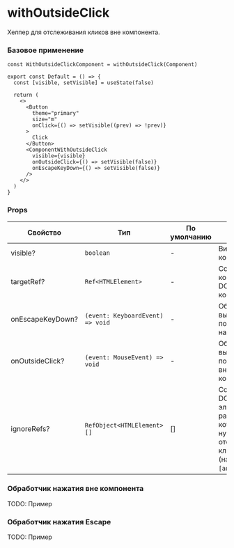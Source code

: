 # withOutsideClick

<!-- description:start -->

Хелпер для отслеживания кликов вне компонента.

<!-- description:end -->

### Базовое применение

```tsx
const WithOutsideClickComponent = withOutsideClick(Component)

export const Default = () => {
  const [visible, setVisible] = useState(false)

  return (
    <>
      <Button
        theme="primary"
        size="m"
        onClick={() => setVisible((prev) => !prev)}
      >
        Click
      </Button>
      <ComponentWithOutsideClick
        visible={visible}
        onOutsideClick={() => setVisible(false)}
        onEscapeKeyDown={() => setVisible(false)}
      />
    </>
  )
}
```

### Props

<!-- props:start -->

| Свойство         | Тип                              | По умолчанию | Описание                                                                                     |
| ---------------- | -------------------------------- | ------------ | -------------------------------------------------------------------------------------------- |
| visible?         | `boolean`                        | -            | Видимость компонента                                                                         |
| targetRef?       | `Ref<HTMLElement>`               | -            | Ссылка на корневой DOM-элемент компонента                                                    |
| onEscapeKeyDown? | `(event: KeyboardEvent) => void` | -            | Обработчик, вызывающийся после нажатия на escape                                             |
| onOutsideClick?  | `(event: MouseEvent) => void`    | -            | Обработчик, вызывающийся после клика вне компонента                                          |
| ignoreRefs?      | `RefObject<HTMLElement>[]`       | []           | Ссылки на DOM-элементы, в рамках которых не нужно отслеживать клик (например, `[anchorRef]`) |

<!-- props:end -->

### Обработчик нажатия вне компонента

TODO: Пример

### Обработчик нажатия Escape

TODO: Пример
